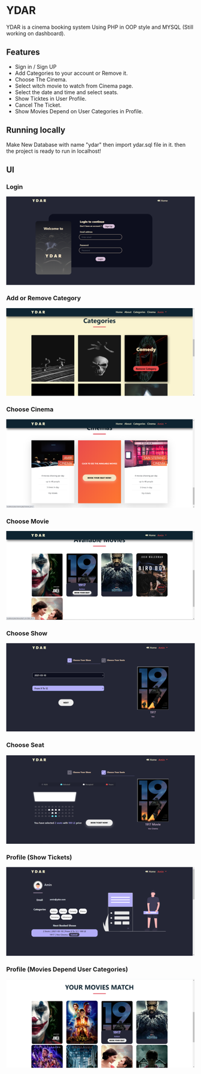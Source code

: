 # YDAR
YDAR is a cinema booking system 
Using PHP in OOP style and MYSQL (Still working on dashboard).

## Features

- Sign in / Sign UP
- Add Categories to your account or Remove it.
- Choose The Cinema.
- Select witch movie to watch from Cinema page.
- Select the date and time and select seats.
- Show Ticktes in User Profile.
- Cancel The Ticket.
- Show Movies Depend on User Categories in Profile.

## Running locally
 
 Make New Database with name "ydar" then import ydar.sql file in it.
 then the project is ready to run in localhost!

## UI

### Login
![Login](screenshots/login.png)

### Add or Remove Category
![Category](screenshots/category.png)

### Choose Cinema
![cinema](screenshots/cinema.png)

### Choose Movie
![Movie](screenshots/movies.png)

### Choose Show
![Show](screenshots/show.png)

### Choose Seat
![seat](screenshots/seat.png)

### Profile (Show Tickets)
![profile](screenshots/profile.png)

### Profile (Movies Depend User Categories)
![match](screenshots/match.png) 



